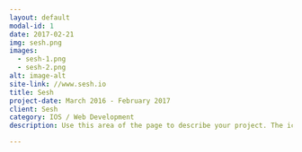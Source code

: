 ```yaml
---
layout: default
modal-id: 1
date: 2017-02-21
img: sesh.png
images:
  - sesh-1.png
  - sesh-2.png
alt: image-alt
site-link: //www.sesh.io
title: Sesh
project-date: March 2016 - February 2017
client: Sesh
category: IOS / Web Development
description: Use this area of the page to describe your project. The icon above is part of a free icon set by <a href="https://sellfy.com/p/8Q9P/jV3VZ/">Flat Icons</a>. On their website, you can download their free set with 16 icons, or you can purchase the entire set with 146 icons for only $12!

---
```

